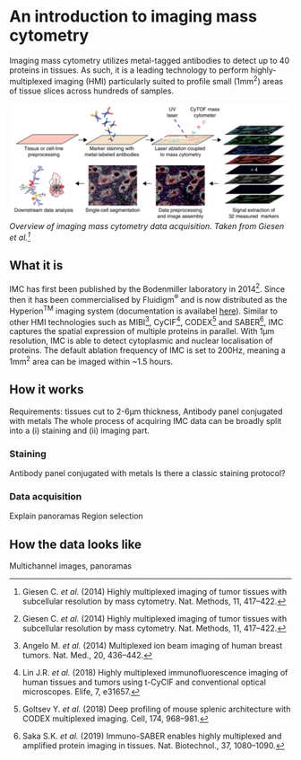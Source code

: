 # An introduction to imaging mass cytometry

Imaging mass cytometry utilizes metal-tagged antibodies to detect up to 40 proteins in tissues.
As such, it is a leading technology to perform highly-multiplexed imaging (HMI) particularly suited to profile small (1mm<sup>2</sup>) areas of tissue slices across hundreds of samples.

![IMC_workflow](img/IMC_workflow.png)
*Overview of imaging mass cytometry data acquisition. Taken from Giesen et al.[^fn1]*

## What it is

IMC has first been published by the Bodenmiller laboratory in 2014[^fn1].
Since then it has been commercialised by Fluidigm<sup>&reg;</sup> and is now distributed as the Hyperion<sup>TM</sup> imaging system (documentation is availabel [here](https://www.fluidigm.com/binaries/content/documents/fluidigm/resources/hyperion-imaging-system-ug-400311-a2/hyperion-imaging-system-ug-400311-a2/fluidigm%3Afile)).
Similar to other HMI technologies such as MIBI[^fn2], CyCIF[^fn3], CODEX[^fn4] and SABER[^fn5], IMC captures the spatial expression of multiple proteins in parallel.
With 1&mu;m resolution, IMC is able to detect cytoplasmic and nuclear localisation of proteins. 
The default ablation frequency of IMC is set to 200Hz, meaning a 1mm<sup>2</sup> area can be imaged within ~1.5 hours.

## How it works

Requirements: tissues cut to 2-6&mu;m thickness, Antibody panel conjugated with metals
The whole process of acquiring IMC data can be broadly split into a (i) staining and (ii) imaging part.

### Staining

Antibody panel conjugated with metals
Is there a classic staining protocol?

### Data acquisition

Explain panoramas
Region selection

## How the data looks like

Multichannel images, panoramas

[^fn1]: Giesen C. _et al._ (2014) Highly multiplexed imaging of tumor tissues with subcellular resolution by mass cytometry. Nat. Methods, 11, 417–422.  
[^fn2]: Angelo M. _et al._ (2014) Multiplexed ion beam imaging of human breast tumors. Nat. Med., 20, 436–442.  
[^fn3]: Lin J.R. _et al._ (2018) Highly multiplexed immunofluorescence imaging of human tissues and tumors using t-CyCIF and conventional optical microscopes. Elife, 7, e31657.  
[^fn4]: Goltsev Y. _et al._ (2018) Deep profiling of mouse splenic architecture with CODEX multiplexed imaging. Cell, 174, 968–981.  
[^fn5]: Saka S.K. _et al._ (2019) Immuno-SABER enables highly multiplexed and amplified protein imaging in tissues. Nat. Biotechnol., 37, 1080–1090.  